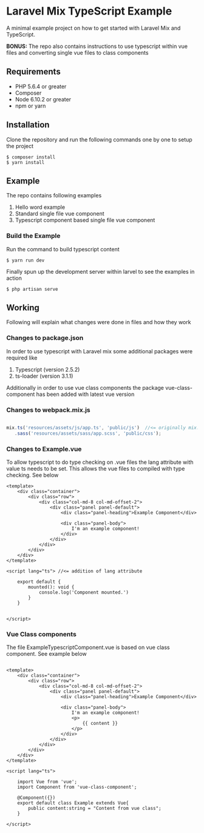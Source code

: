 # Laravel Mix TypeScript Example

A minimal example project on how to get started with Laravel Mix and TypeScript.

**BONUS:** The repo also contains instructions to use typescript within vue files and converting single vue files to 
class components

## Requirements

* PHP 5.6.4 or greater
* Composer
* Node 6.10.2 or greater
* npm or yarn 

## Installation

Clone the repository and run the following commands one by one to setup the project

```
$ composer install 
$ yarn install 
``` 

## Example

The repo contains following examples

1. Hello word example
2. Standard single file vue component
3. Typescript component based single file vue component

### Build the Example

Run the command to build typescript content
```
$ yarn run dev
```

Finally spun up the development  server within larvel to see the examples in action
```
$ php artisan serve
```


## Working

Following will explain what changes were done in files and how they work

### Changes to package.json

In order to use typescript with Laravel mix some additional packages were required like
1. Typescript (version 2.5.2)
2. ts-loader (version 3.1.1)

Additionally in order to use vue class components the package vue-class-component has been added with latest vue version

### Changes to webpack.mix.js

```javascript

mix.ts('resources/assets/js/app.ts', 'public/js')  //<= originally mix.ts
   .sass('resources/assets/sass/app.scss', 'public/css');


```

### Changes to Example.vue

To allow typescript to do type checking on .vue files the lang attribute with value ts needs to be set. This allows the 
vue files to compiled with type checking. See below

```vue
<template>
    <div class="container">
        <div class="row">
            <div class="col-md-8 col-md-offset-2">
                <div class="panel panel-default">
                    <div class="panel-heading">Example Component</div>

                    <div class="panel-body">
                        I'm an example component!
                    </div>
                </div>
            </div>
        </div>
    </div>
</template>

<script lang="ts"> //<= addition of lang attribute

    export default {
        mounted(): void {
            console.log('Component mounted.')
        }
    }


</script>

```

### Vue Class components

The file ExampleTypescriptComponent.vue is based on vue class component. See example below

```vue

<template>
    <div class="container">
        <div class="row">
            <div class="col-md-8 col-md-offset-2">
                <div class="panel panel-default">
                    <div class="panel-heading">Example Component</div>

                    <div class="panel-body">
                        I'm an example component!
                        <p>
                            {{ content }}
                        </p>
                    </div>
                </div>
            </div>
        </div>
    </div>
</template>

<script lang="ts">

    import Vue from 'vue';
    import Component from 'vue-class-component';

    @Component({})
    export default class Example extends Vue{
        public content:string = "Content from vue class";
    }

</script>

```